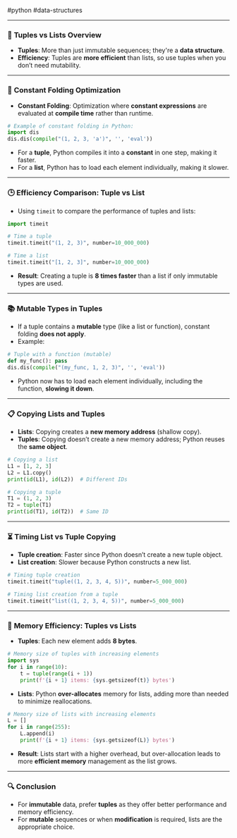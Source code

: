 #python #data-structures 

---
### 🚀 **Tuples vs Lists Overview**
- **Tuples**: More than just immutable sequences; they're a **data structure**.
- **Efficiency**: Tuples are **more efficient** than lists, so use tuples when you don’t need mutability.

---

### 🧠 **Constant Folding Optimization**
- **Constant Folding**: Optimization where **constant expressions** are evaluated at **compile time** rather than runtime.

```python
# Example of constant folding in Python:
import dis
dis.dis(compile("(1, 2, 3, 'a')", '', 'eval'))
```
- For a **tuple**, Python compiles it into a **constant** in one step, making it faster.
- For a **list**, Python has to load each element individually, making it slower.

---

### 🕒 **Efficiency Comparison: Tuple vs List**
- Using `timeit` to compare the performance of tuples and lists:
  
```python
import timeit

# Time a tuple
timeit.timeit("(1, 2, 3)", number=10_000_000)

# Time a list
timeit.timeit("[1, 2, 3]", number=10_000_000)
```
- **Result**: Creating a tuple is **8 times faster** than a list if only immutable types are used.

---

### 📚 **Mutable Types in Tuples**
- If a tuple contains a **mutable** type (like a list or function), constant folding **does not apply**.
- Example:
  
```python
# Tuple with a function (mutable)
def my_func(): pass
dis.dis(compile("(my_func, 1, 2, 3)", '', 'eval'))
```
- Python now has to load each element individually, including the function, **slowing it down**.

---

### 📋 **Copying Lists and Tuples**
- **Lists**: Copying creates a **new memory address** (shallow copy).
- **Tuples**: Copying doesn’t create a new memory address; Python reuses the **same object**.

```python
# Copying a list
L1 = [1, 2, 3]
L2 = L1.copy()
print(id(L1), id(L2))  # Different IDs

# Copying a tuple
T1 = (1, 2, 3)
T2 = tuple(T1)
print(id(T1), id(T2))  # Same ID
```

---

### ⏳ **Timing List vs Tuple Copying**
- **Tuple creation**: Faster since Python doesn’t create a new tuple object.
- **List creation**: Slower because Python constructs a new list.

```python
# Timing tuple creation
timeit.timeit("tuple((1, 2, 3, 4, 5))", number=5_000_000)

# Timing list creation from a tuple
timeit.timeit("list((1, 2, 3, 4, 5))", number=5_000_000)
```

---

### 🧮 **Memory Efficiency: Tuples vs Lists**
- **Tuples**: Each new element adds **8 bytes**.
  
```python
# Memory size of tuples with increasing elements
import sys
for i in range(10):
    t = tuple(range(i + 1))
    print(f'{i + 1} items: {sys.getsizeof(t)} bytes')
```

- **Lists**: Python **over-allocates** memory for lists, adding more than needed to minimize reallocations.

```python
# Memory size of lists with increasing elements
L = []
for i in range(255):
    L.append(i)
    print(f'{i + 1} items: {sys.getsizeof(L)} bytes')
```
- **Result**: Lists start with a higher overhead, but over-allocation leads to more **efficient memory** management as the list grows.

---

### 🔍 **Conclusion**
- For **immutable** data, prefer **tuples** as they offer better performance and memory efficiency.
- For **mutable** sequences or when **modification** is required, lists are the appropriate choice.
